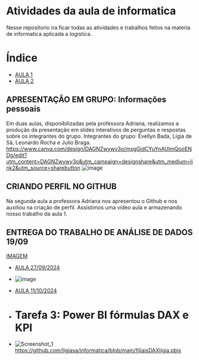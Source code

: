 # Atividades da aula de informatica

Nesse repositorio ira ficar todas as atividades e trabalhos feitos na materia de informatica aplicada a logistica.
# Índice

* [AULA 1](#apresentação-pessoal-em-grupo)
* [AULA 2](#criando-perfil-no-github)

## APRESENTAÇÃO EM GRUPO: Informações pessoais
Em duas aulas, disponibilizadas pela professora Adriana, realizamos a produção da presentação em slides interativos de perguntas e respostas sobre os integrantes do grupo.
Integrantes do grupo: Evellyn Bada, Lígia de Sá, Leonardo Rocha e Julio Braga.
https://www.canva.com/design/DAGNZwywy3o/msgGjdCYuYnAUImQooENDg/edit?utm_content=DAGNZwywy3o&utm_campaign=designshare&utm_medium=link2&utm_source=sharebutton
![image](https://github.com/user-attachments/assets/0fb3d947-68c7-41f6-8fa8-556aad67e90f)

## CRIANDO PERFIL NO GITHUB
Na segunda aula a professora Adriana nos apresentou o Github e nos auxiliou na criação de perfil. Assistimos uma vídeo aula e armazenando nosso trabalho da aula 1.

## ENTREGA DO TRABALHO DE ANÁLISE DE DADOS 19/09
[IMAGEM](https://github.com/ligiasa/informatica/blob/main/an%C3%A1lise%20de%20dados%20sjc.xlsx)

* [AULA 27/09/2024](#conhecendo-powerbi)
* ![image](https://github.com/user-attachments/assets/574a7030-fef8-4529-a18b-cbca805e344e)

* [AULA 11/10/2024](#conhecendo-powerbi)
* # Tarefa 3: Power BI fórmulas DAX e KPI
* ![Screenshot_1](https://github.com/user-attachments/assets/a85861a0-69fd-4394-91a2-ba87d55896b9)
https://github.com/ligiasa/informatica/blob/main/filiaisDAXligia.pbix
